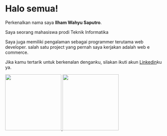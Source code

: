# Halo semua! 

Perkenalkan nama saya **Ilham Wahyu Saputro**.<br>

Saya seorang mahasiswa prodi Teknik Informatika

Saya juga memiliki pengalaman sebagai programmer terutama web developer. salah satu project yang pernah saya kerjakan adalah web e commerce.<br>

Jika kamu tertarik untuk berkenalan denganku, silakan ikuti akun [Linkedin](https://www.linkedin.com/in/ilham-wahyu-saputro/)ku ya.

<p align="left">
<a href="https://github.com/penuliscode">
  <img height="180em" src="https://github-readme-stats-eight-theta.vercel.app/api?username=penuliscode&show_icons=true&theme=algolia&include_all_commits=true&count_private=true"/>
  <img height="180em" src="https://github-readme-stats-eight-theta.vercel.app/api/top-langs/?username=penuliscode&layout=compact&theme=algolia"/>
</a>
</p>
